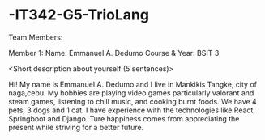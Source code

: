 # -IT342-G5-TrioLang

Team Members:

Member 1:
Name: Emmanuel A. Dedumo
Course & Year: BSIT 3

<Short description about yourself (5 sentences)>

Hi! My name is Emmanuel A. Dedumo and I live in Mankikis Tangke, city of naga,cebu. My hobbies are playing video games particularly valorant and steam games, listening to chill music, and cooking burnt foods. We have 4 pets, 3 dogs and 1 cat. I have experience with the technologies like React, Springboot and Django. Ture happiness comes from appreciating the present while striving for a better future.



